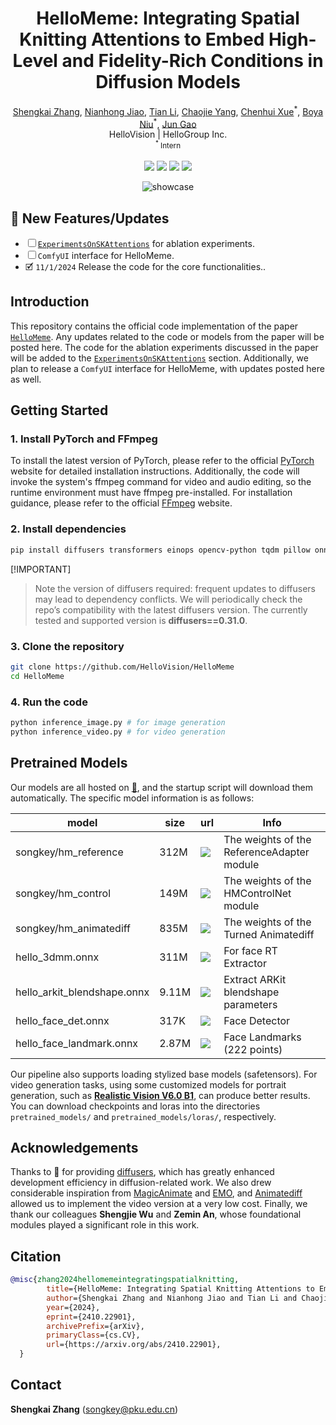 <h1 align='center'>HelloMeme: Integrating Spatial Knitting Attentions to Embed High-Level and Fidelity-Rich Conditions in Diffusion Models</h1>

<div align='center'>
    <a href='https://github.com/songkey' target='_blank'>Shengkai Zhang</a>, <a href='https://github.com/RhythmJnh' target='_blank'>Nianhong Jiao</a>, <a href='https://github.com/Shelton0215' target='_blank'>Tian Li</a>, <a href='https://github.com/chaojie12131243' target='_blank'>Chaojie Yang</a>, <a href='https://github.com/xchgit' target='_blank'>Chenhui Xue</a><sup>*</sup>, <a href='https://github.com/boya34' target='_blank'>Boya Niu</a><sup>*</sup>, <a href='https://github.com/HelloVision/HelloMeme' target='_blank'>Jun Gao</a> 
</div>

<div align='center'>
    HelloVision | HelloGroup Inc.
</div>

<div align='center'>
    <small><sup>*</sup> Intern</small>
</div>

<br>
<div align='center'>
    <a href='https://github.com/HelloVision/HelloMeme'><img src='https://img.shields.io/github/stars/HelloVision/HelloMeme'></a>
    <a href='songkey.github.io/hellomeme/#/'><img src='https://img.shields.io/badge/Project-HomePage-Green'></a>
    <a href='https://arxiv.org/pdf/2410.22901'><img src='https://img.shields.io/badge/Paper-Arxiv-red'></a>
    <a href='https://huggingface.co/songkey'><img src='https://img.shields.io/badge/%F0%9F%A4%97%20HuggingFace-Model-yellow'></a>
</div>

<p align="center">
  <img src="data/demo.gif" alt="showcase">
</p>

## 🔆 New Features/Updates

- ☐ [`ExperimentsOnSKAttentions`](https://github.com/HelloVision/ExperimentsOnSKAttentions) for ablation experiments.
- ☐ `ComfyUI` interface for HelloMeme.
- 🗹 `11/1/2024` Release the code for the core functionalities..

## Introduction
This repository contains the official code implementation of the paper [`HelloMeme`](https://arxiv.org/pdf/2410.22901). Any updates related to the code or models from the paper will be posted here. The code for the ablation experiments discussed in the paper will be added to the [`ExperimentsOnSKAttentions`](https://github.com/HelloVision/ExperimentsOnSKAttentions) section. Additionally, we plan to release a `ComfyUI` interface for HelloMeme, with updates posted here as well.

## Getting Started

### 1. Install PyTorch and FFmpeg
To install the latest version of PyTorch, please refer to the official [PyTorch](https://pytorch.org/get-started/locally/) website for detailed installation instructions. Additionally, the code will invoke the system's ffmpeg command for video and audio editing, so the runtime environment must have ffmpeg pre-installed. For installation guidance, please refer to the official [FFmpeg](https://ffmpeg.org/) website.

### 2. Install dependencies

```bash
pip install diffusers transformers einops opencv-python tqdm pillow onnxruntime onnx safetensors
```
[!IMPORTANT]
> Note the version of diffusers required: frequent updates to diffusers may lead to dependency conflicts. We will periodically check the repo’s compatibility with the latest diffusers version. The currently tested and supported version is **diffusers==0.31.0**.

### 3. Clone the repository

```bash
git clone https://github.com/HelloVision/HelloMeme
cd HelloMeme
```

### 4. Run the code
```bash
python inference_image.py # for image generation
python inference_video.py # for video generation
```

## Pretrained Models

Our models are all hosted on [🤗](https://huggingface.co/songkey), and the startup script will download them automatically. The specific model information is as follows:

| model | size  | url  | Info                             |
|-------|-------|------|----------------------------------|
| songkey/hm_reference  | 312M  | <a href='https://huggingface.co/songkey/hm_reference'><img src='https://img.shields.io/badge/%F0%9F%A4%97%20HuggingFace-Model-yellow'></a> | The weights of the ReferenceAdapter module |
| songkey/hm_control  | 149M  | <a href='https://huggingface.co/songkey/hm_control'><img src='https://img.shields.io/badge/%F0%9F%A4%97%20HuggingFace-Model-yellow'></a> | The weights of the HMControlNet module |
| songkey/hm_animatediff  | 835M  | <a href='https://huggingface.co/songkey/hm_animatediff'><img src='https://img.shields.io/badge/%F0%9F%A4%97%20HuggingFace-Model-yellow'></a> | The weights of the Turned Animatediff |
| hello_3dmm.onnx  | 311M  | <a href='https://huggingface.co/songkey/hello_group_facemodel'><img src='https://img.shields.io/badge/%F0%9F%A4%97%20HuggingFace-Model-yellow'></a> | For face RT Extractor            |
| hello_arkit_blendshape.onnx | 9.11M | <a href='https://huggingface.co/songkey/hello_group_facemodel'><img src='https://img.shields.io/badge/%F0%9F%A4%97%20HuggingFace-Model-yellow'></a> | Extract ARKit blendshape parameters |
| hello_face_det.onnx | 317K  | <a href='https://huggingface.co/songkey/hello_group_facemodel'><img src='https://img.shields.io/badge/%F0%9F%A4%97%20HuggingFace-Model-yellow'></a> | Face Detector                    |
| hello_face_landmark.onnx | 2.87M | <a href='https://huggingface.co/songkey/hello_group_facemodel'><img src='https://img.shields.io/badge/%F0%9F%A4%97%20HuggingFace-Model-yellow'></a> | Face Landmarks (222 points)      |

Our pipeline also supports loading stylized base models (safetensors). For video generation tasks, using some customized models for portrait generation, such as [**Realistic Vision V6.0 B1**](https://civitai.com/models/4201/realistic-vision-v60-b1), can produce better results. You can download checkpoints and loras into the directories `pretrained_models/` and `pretrained_models/loras/`, respectively.

## Acknowledgements

Thanks to 🤗 for providing [diffusers](https://huggingface.co/docs/diffusers), which has greatly enhanced development efficiency in diffusion-related work. We also drew considerable inspiration from [MagicAnimate](https://github.com/magic-research/magic-animate) and [EMO](https://github.com/HumanAIGC/EMO), and [Animatediff](https://github.com/guoyww/AnimateDiff) allowed us to implement the video version at a very low cost. Finally, we thank our colleagues **Shengjie Wu** and **Zemin An**, whose foundational modules played a significant role in this work.

## Citation

```bibtex
@misc{zhang2024hellomemeintegratingspatialknitting,
        title={HelloMeme: Integrating Spatial Knitting Attentions to Embed High-Level and Fidelity-Rich Conditions in Diffusion Models}, 
        author={Shengkai Zhang and Nianhong Jiao and Tian Li and Chaojie Yang and Chenhui Xue and Boya Niu and Jun Gao},
        year={2024},
        eprint={2410.22901},
        archivePrefix={arXiv},
        primaryClass={cs.CV},
        url={https://arxiv.org/abs/2410.22901}, 
  }
```

## Contact
**Shengkai Zhang** (songkey@pku.edu.cn)